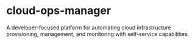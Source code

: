 # cloud-ops-manager
A developer-focused platform for automating cloud infrastructure provisioning, management, and monitoring with self-service capabilities.
